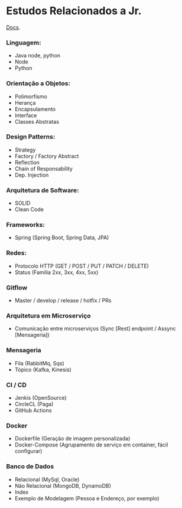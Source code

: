 # Estudos Relacionados a Jr.

[Docs](https://docs.google.com/document/d/1lVc5Q2sH3r0I_WMwkMIwU-pHj31VkWsCqXa3m49qAvE/edit).


### Linguagem:
* Java node, python
* Node
* Python

### Orientação a Objetos:
* Polimorfismo
* Herança
* Encapsulamento
* Interface
* Classes Abstratas

### Design Patterns:
* Strategy
* Factory / Factory Abstract
* Reflection
* Chain of Responsability
* Dep. Injection

### Arquitetura de Software:
* SOLID
* Clean Code

### Frameworks:
* Spring (Spring Boot, Spring Data, JPA)

### Redes:
* Protocolo HTTP (GET / POST / PUT / PATCH / DELETE)
* Status (Familia 2xx, 3xx, 4xx, 5xx)

### Gitflow
* Master / develop /  release /  hotfix /  PRs

### Arquitetura em Microserviço
* Comunicação entre microserviços (Sync [Rest] endpoint / Assync [Mensageria])

### Mensageria
* Fila (RabbitMq, Sqs)
* Tópico (Kafka, Kinesis)

### CI / CD 
* Jenkis (OpenSource)
* CircleCL (Paga)
* GitHub Actions

### Docker
* Dockerfile (Geração de imagem personalizada)
* Docker-Compose (Agrupamento de serviço em container, fácil configurar)

### Banco de Dados
* Relacional (MySql, Oracle)
* Não Relacional (MongoDB, DynamoDB)
* Index
* Exemplo de Modelagem (Pessoa e Endereço, por exemplo)
